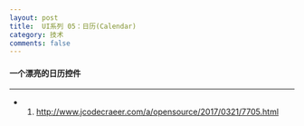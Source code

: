 ```yaml
---
layout: post
title:  UI系列 05：日历(Calendar)
category: 技术
comments: false
---
```


#### 一个漂亮的日历控件
 ---
 
 * 1. <http://www.jcodecraeer.com/a/opensource/2017/0321/7705.html>
 
 
 
 
 
 
 
 
 
 
 
 
 
 
 
 
 
 